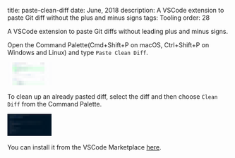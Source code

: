title: paste-clean-diff
date: June, 2018
description: A VSCode extension to paste Git diff without the plus and minus signs
tags: Tooling
order: 28

A VSCode extension to paste Git diffs without leading plus and minus signs.

Open the Command Palette(Cmd+Shift+P on macOS, Ctrl+Shift+P on Windows and Linux) and type `Paste Clean Diff`.

<div class="ajanta">
  <img
    class="img-responsive center-block pixelated blur"
    src="/static/images/lowres/paste-clean-diff.png" 
    alt="Paste Clean Diff"
    data-image-format="gif">

  <img class="img-responsive center-block original">
</div>

To clean up an already pasted diff, select the diff and then choose `Clean Diff` from the Command Palette.

<div class="ajanta">
  <img
    class="img-responsive center-block pixelated blur"
    src="/static/images/lowres/clean-pasted-diff.png" 
    alt="Clean Pasted Diff"
    data-image-format="gif">

  <img class="img-responsive center-block original">
</div>

You can install it from the VSCode Marketplace [here](https://marketplace.visualstudio.com/items?itemName=sivasubramanyam.paste-clean-diff).
